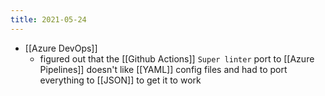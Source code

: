 ```yaml
---
title: 2021-05-24
---
```


- [[Azure DevOps]]
	- figured out that the [[Github Actions]] `Super linter` port to [[Azure Pipelines]] doesn't like [[YAML]] config files and had to port everything to [[JSON]] to get it to work
